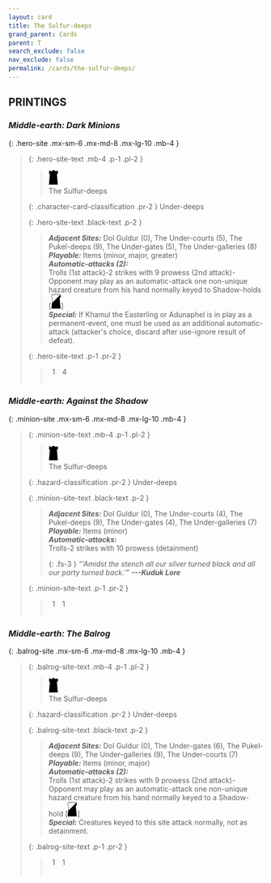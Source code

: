 ```yaml
---
layout: card
title: The Sulfur-deeps
grand_parent: Cards
parent: T
search_exclude: false
nav_exclude: false
permalink: /cards/the-sulfur-deeps/
---
```


## PRINTINGS


### _Middle-earth: Dark Minions_

{: .hero-site .mx-sm-6 .mx-md-8 .mx-lg-10 .mb-4 }
> {: .hero-site-text .mb-4 .p-1 .pl-2 }
> > <div class="card-mp"><img src="/assets/images/dark-hold.svg"></div>
> > <div class="character-card-name">The Sulfur-deeps</div>
>
> {: .character-card-classification .pr-2 }
> Under-deeps
>
> {: .hero-site-text .black-text .p-2 }
> > _**Adjacent Sites:**_ Dol Guldur (0), The Under-courts (5), The Pukel-deeps (9), The Under-gates (5), The Under-galleries (8) <br>_**Playable:**_ Items (minor, major, greater) <br>_**Automatic-attacks (2):**_<br> Trolls (1st attack)-2 strikes with 9 prowess (2nd attack)-Opponent may play as an automatic-attack one non-unique hazard creature from his hand normally keyed to Shadow-holds \[![](/assets/images/shadow-hold.svg)] <br>_**Special:**_ If Khamul the Easterling or Adunaphel is in play as a permanent-event, one must be used as an additional automatic-attack (attacker's choice, discard after use-ignore result of defeat). 
> 
> {: .hero-site-text .p-1 .pr-2 }
> > <div class="hero-site-draw"><span class="hero-you-draw">&ensp;1&ensp;</span><span class="hero-opp-draw">&ensp;4&ensp;</span></div>
> > <div class="card-corruption">&nbsp;</div>

### _Middle-earth: Against the Shadow_

{: .minion-site .mx-sm-6 .mx-md-8 .mx-lg-10 .mb-4 }
> {: .minion-site-text .mb-4 .p-1 .pl-2 }
> > <div class="card-mp"><img src="/assets/images/dark-hold.svg"></div>
> > <div class="card-name">The Sulfur-deeps</div>
>
> {: .hazard-classification .pr-2 }
> Under-deeps
>
> {: .minion-site-text .black-text .p-2 }
> > _**Adjacent Sites:**_ Dol Guldur (0), The Under-courts (4), The Pukel-deeps (9), The Under-gates (4), The Under-galleries (7) <br>_**Playable:**_ Items (minor) <br>_**Automatic-attacks:**_<br> Trolls-2 strikes with 10 prowess (detainment)  
> > 
> > {: .fs-3 } 
> > _“‘Amidst the stench all our silver turned black and all our party turned back.’”_ ***---&#65279;Kuduk Lore*** 
> 
> {: .minion-site-text .p-1 .pr-2 }
> > <div class="hero-site-draw"><span class="minion-you-draw">&ensp;1&ensp;</span><span class="minion-opp-draw">&ensp;1&ensp;</span></div>
> > <div class="card-corruption">&nbsp;</div>

### _Middle-earth: The Balrog_

{: .balrog-site .mx-sm-6 .mx-md-8 .mx-lg-10 .mb-4 }
> {: .balrog-site-text .mb-4 .p-1 .pl-2 }
> > <div class="card-mp"><img src="/assets/images/dark-hold.svg"></div>
> > <div class="card-name">The Sulfur-deeps</div>
>
> {: .hazard-classification .pr-2 }
> Under-deeps
>
> {: .balrog-site-text .black-text .p-2 }
> > _**Adjacent Sites:**_ Dol Guldur (0), The Under-gates (6), The Pukel-deeps (9), The Under-galleries (9), The Under-courts (7) <br>_**Playable:**_ Items (minor, major) <br>_**Automatic-attacks (2):**_<br>  Trolls (1st attack)-2 strikes with 9 prowess  (2nd attack)-Opponent may play as an automatic-attack one non-unique hazard creature from his hand normally keyed to a Shadow-hold \[![](/assets/images/shadow-hold.svg)] <br>_**Special:**_ Creatures keyed to this site attack normally, not as detainment. 
> 
> {: .balrog-site-text .p-1 .pr-2 }
> > <div class="hero-site-draw"><span class="minion-you-draw">&ensp;1&ensp;</span><span class="minion-opp-draw">&ensp;1&ensp;</span></div>
> > <div class="card-corruption">&nbsp;</div>
